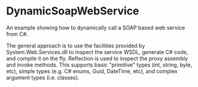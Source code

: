 # DynamicSoapWebService

An example showing how to dynamically call a SOAP based web service from C#.

The general approach is to use the facilities provided by System.Web.Services.dll to inspect the service WSDL, 
generate C# code, and compile it on the fly. Reflection is used to inspect the proxy assembly and invoke 
methods. This supports basic "primitive" types (int, string, byte, etc), simple types (e.g. C# enums, 
Guid, DateTime, etc), and complex argument types (i.e. classes).